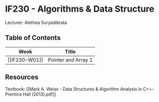 # IF230 - Algorithms & Data Structure
Lecturer: Alethea Suryadibrata

## Table of Contents
| Week          | Title               |
| ------------- | ------------------- |
| [[IF230-W01]] | Pointer and Array 1 | 

## Resources
Textbook:
[[Mark A. Weiss - Data Structures & Algorithm Analysis in C++-Prentice Hall (2013).pdf]]